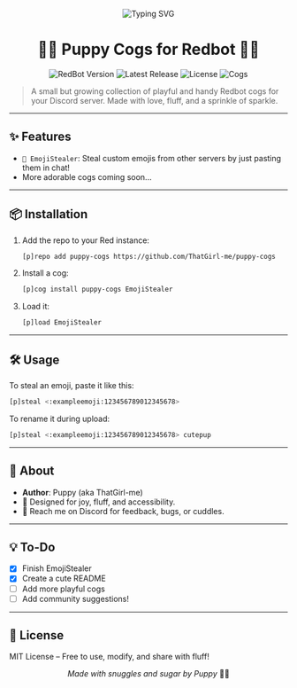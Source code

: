 <p align="center">
  <img src="https://readme-typing-svg.demolab.com/?lines=Welcome+to+Puppy+Cogs!;Adorable+Redbot+addons+for+everyone!&font=Fira+Code&center=true&width=440&height=45&pause=1000" alt="Typing SVG">
</p>
<h1 align="center">🌸🐾 Puppy Cogs for Redbot 🐾🌸</h1>

<p align="center">
  <img src="https://img.shields.io/badge/RedBot-3.5%2B-brightgreen" alt="RedBot Version">
  <img src="https://img.shields.io/github/v/release/ThatGirl-me/puppy-cogs?label=latest" alt="Latest Release">
  <img src="https://img.shields.io/github/license/ThatGirl-me/puppy-cogs" alt="License">
  <img src="https://img.shields.io/badge/Cogs-Cute%20%26%20Fun-pink" alt="Cogs">
</p>

> A small but growing collection of playful and handy Redbot cogs for your Discord server. Made with love, fluff, and a sprinkle of sparkle.

---

## ✨ Features

- `🎀 EmojiStealer`: Steal custom emojis from other servers by just pasting them in chat!
- More adorable cogs coming soon...

---

## 📦 Installation

1. Add the repo to your Red instance:
   ```bash
   [p]repo add puppy-cogs https://github.com/ThatGirl-me/puppy-cogs
   ```

2. Install a cog:
   ```bash
   [p]cog install puppy-cogs EmojiStealer
   ```

3. Load it:
   ```bash
   [p]load EmojiStealer
   ```

---

## 🛠️ Usage

To steal an emoji, paste it like this:
```bash
[p]steal <:exampleemoji:123456789012345678>
```

To rename it during upload:
```bash
[p]steal <:exampleemoji:123456789012345678> cutepup
```

---

## 🧸 About

- **Author**: Puppy (aka ThatGirl-me)
- 🐾 Designed for joy, fluff, and accessibility.
- 💬 Reach me on Discord for feedback, bugs, or cuddles.

---

## 💡 To-Do

- [x] Finish EmojiStealer
- [x] Create a cute README
- [ ] Add more playful cogs
- [ ] Add community suggestions!

---

## 📜 License

MIT License – Free to use, modify, and share with fluff!

<p align="center"><i>Made with snuggles and sugar by Puppy</i> 🐶✨</p>
